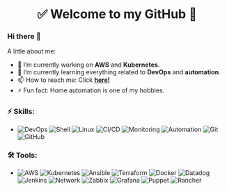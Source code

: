 <h1 align="center"> 
	✅ Welcome to my GitHub 🚀
</h1>

### Hi there 👋

<!--
**gb8may/gb8may** is a ✨ _special_ ✨ repository because its `README.md` (this file) appears on your GitHub profile.
-->

A little about me:

- 🔭  I’m currently working on **AWS** and **Kubernetes**.
- 🌱  I’m currently learning everything related to **DevOps** and **automation**.
- 📫  How to reach me: Click **[here!](https://www.linkedin.com/in/gb8may/)**
- ⚡  Fun fact: Home automation is one of my hobbies.

### ⚡ Skills:
- ![DevOps](https://img.shields.io/badge/-DevOps-yellowgreen) ![Shell](https://img.shields.io/badge/-Shell-181717?&logo=gnu%20bash&logoColor=FFFFFF) ![Linux](https://img.shields.io/badge/-Linux-0078D6?&logo=linux&logoColor=FFFFFF) ![CI/CD](https://img.shields.io/badge/-CI/CD-yellowgreen) ![Monitoring](https://img.shields.io/badge/-Monitoring-red) ![Automation](https://img.shields.io/badge/-Automation-green) ![Git](https://img.shields.io/badge/-Git-F05032?&logo=git&logoColor=FFFFFF) ![GitHub](https://img.shields.io/badge/-GitHub-181717?&logo=GitHub&logoColor=FFFFFF)

### 🛠 Tools:
- ![AWS](https://img.shields.io/badge/-AWS-FCC624?&logo=amazon%20aws&logoColor=FFFFFF) ![Kubernetes](https://img.shields.io/badge/-Kubernetes-007ACC?&logo=kubernetes&logoColor=FFFFFF) ![Ansible](https://img.shields.io/badge/-Ansible-181717?&logo=ansible&logoColor=FFFFFF) ![Terraform](https://img.shields.io/badge/-Terraform-20BEFF?&logo=terraform&logoColor=FFFFF) ![Docker](https://img.shields.io/badge/-Docker-20BEFF?&logo=docker&logoColor=FFFFFF) ![Datadog](https://img.shields.io/badge/-Datadog-blueviolet?&logo=Datadog&logoColor=FFFFFF) ![Jenkins](https://img.shields.io/badge/-Jenkins-F05032?&logo=Jenkins&logoColor=FFFFFF) ![Network](https://img.shields.io/badge/-Network-FCC624?&logo=Network&logoColor=FFFFFF) ![Zabbix](https://img.shields.io/badge/-Zabbix-F05032?&logo=zabbix&logoColor=FFFFFF) ![Grafana](https://img.shields.io/badge/-Grafana-FB7A24?&logo=grafana&logoColor=FFFFFF)  ![Puppet](https://img.shields.io/badge/-Puppet-FCC624?&logo=puppet&logoColor=FFFFFF) ![Rancher](https://img.shields.io/badge/-Rancher-FCC624?&logo=rancher&logoColor=FFFFFF)  
